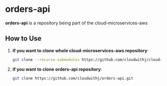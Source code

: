 # orders-api

**orders-api** is a repository being part of the cloud-microservices-aws

## How to Use

1. **If you want to clone whole cloud-microservices-aws repository**:
   ```bash
   git clone --recurse-submodules https://github.com/cloudwithj/cloud-microservices-aws.git

2. **If you want to clone orders-api repository**:
   ```bash
   git clone https://github.com/cloudwithj/orders-api.git   
